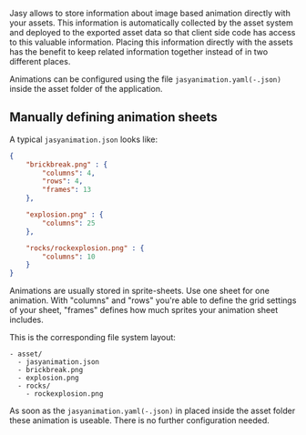 Jasy allows to store information about image based animation directly with your assets. This information is automatically collected by the asset system and deployed to the exported asset data so that client side code has access to this valuable information. Placing this information directly with the assets has the benefit to keep related information together instead of in two different places.

Animations can be configured using the file `jasyanimation.yaml(-.json)` inside the asset folder of the application. 

## Manually defining animation sheets

A typical `jasyanimation.json` looks like:

```json
{
	"brickbreak.png" : {
		"columns": 4,
		"rows": 4,
		"frames": 13
	},

	"explosion.png" : {
		"columns": 25
	},

	"rocks/rockexplosion.png" : {
		"columns": 10
	}
}

```
Animations are usually stored in sprite-sheets. Use one sheet for one animation. With "columns" and "rows" you're able to define the grid settings of your sheet, "frames" defines how much sprites your animation sheet includes.


This is the corresponding file system layout:

```
- asset/
  - jasyanimation.json
  - brickbreak.png
  - explosion.png
  - rocks/
    - rockexplosion.png
```

As soon as the `jasyanimation.yaml(-.json)` in placed inside the asset folder these animation is useable. There is no further configuration needed.
